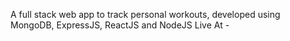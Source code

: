 A full stack web app to track personal workouts, developed using MongoDB, ExpressJS, ReactJS and NodeJS Live At -